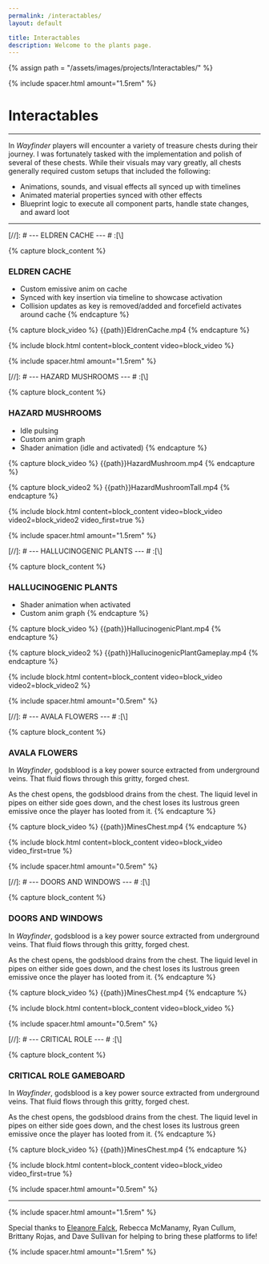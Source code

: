 ```yaml
---
permalink: /interactables/
layout: default

title: Interactables
description: Welcome to the plants page.
---
```

{% assign path = "/assets/images/projects/Interactables/" %}

{% include spacer.html amount="1.5rem" %}

# Interactables

---

In *Wayfinder* players will encounter a variety of treasure chests during their journey. I was fortunately tasked with the
implementation and polish of several of these chests. While their visuals may vary greatly, all chests generally required 
custom setups that included the following:
- Animations, sounds, and visual effects all synced up with timelines
- Animated material properties synced with other effects
- Blueprint logic to execute all component parts, handle state changes, and award loot

---

[//]: # --- ELDREN CACHE --- # :[\\]

{% capture block_content %}
### ELDREN CACHE

- Custom emissive anim on cache
- Synced with key insertion via timeline to showcase activation
- Collision updates as key is removed/added and forcefield activates around cache
{% endcapture %}

{% capture block_video %}
{{path}}EldrenCache.mp4
{% endcapture %}

{% include block.html content=block_content video=block_video %}

{% include spacer.html amount="1.5rem" %}





[//]: # --- HAZARD MUSHROOMS --- # :[\\]

{% capture block_content %}
### HAZARD MUSHROOMS

- Idle pulsing
- Custom anim graph
- Shader animation (idle and activated)
{% endcapture %}

{% capture block_video %}
{{path}}HazardMushroom.mp4
{% endcapture %}

{% capture block_video2 %}
{{path}}HazardMushroomTall.mp4
{% endcapture %}

{% include block.html content=block_content video=block_video video2=block_video2 video_first=true %}

{% include spacer.html amount="1.5rem" %}





[//]: # --- HALLUCINOGENIC PLANTS --- # :[\\]

{% capture block_content %}
### HALLUCINOGENIC PLANTS

- Shader animation when activated
- Custom anim graph
{% endcapture %}

{% capture block_video %}
{{path}}HallucinogenicPlant.mp4
{% endcapture %}

{% capture block_video2 %}
{{path}}HallucinogenicPlantGameplay.mp4
{% endcapture %}

{% include block.html content=block_content video=block_video video2=block_video2 %}

{% include spacer.html amount="0.5rem" %}





[//]: # --- AVALA FLOWERS --- # :[\\]

{% capture block_content %}
### AVALA FLOWERS

In *Wayfinder*, godsblood is a key power source extracted from underground veins.
That fluid flows through this gritty, forged chest.

As the chest opens, the godsblood drains from the chest. The liquid level in pipes on either side
goes down, and the chest loses its lustrous green emissive once the player has looted from it.
{% endcapture %}

{% capture block_video %}
{{path}}MinesChest.mp4
{% endcapture %}

{% include block.html content=block_content video=block_video video_first=true %}

{% include spacer.html amount="0.5rem" %}





[//]: # --- DOORS AND WINDOWS --- # :[\\]

{% capture block_content %}
### DOORS AND WINDOWS

In *Wayfinder*, godsblood is a key power source extracted from underground veins.
That fluid flows through this gritty, forged chest.

As the chest opens, the godsblood drains from the chest. The liquid level in pipes on either side
goes down, and the chest loses its lustrous green emissive once the player has looted from it.
{% endcapture %}

{% capture block_video %}
{{path}}MinesChest.mp4
{% endcapture %}

{% include block.html content=block_content video=block_video %}

{% include spacer.html amount="0.5rem" %}





[//]: # --- CRITICAL ROLE --- # :[\\]

{% capture block_content %}
### CRITICAL ROLE GAMEBOARD

In *Wayfinder*, godsblood is a key power source extracted from underground veins.
That fluid flows through this gritty, forged chest.

As the chest opens, the godsblood drains from the chest. The liquid level in pipes on either side
goes down, and the chest loses its lustrous green emissive once the player has looted from it.
{% endcapture %}

{% capture block_video %}
{{path}}MinesChest.mp4
{% endcapture %}

{% include block.html content=block_content video=block_video video_first=true %}

{% include spacer.html amount="0.5rem" %}


---

{% include spacer.html amount="1.5rem" %}

Special thanks to [Eleanore Falck](https://www.artstation.com/eleanore_falck),
Rebecca McManamy, Ryan Cullum, Brittany Rojas, and Dave Sullivan for helping to bring these platforms to life!

{% include spacer.html amount="1.5rem" %}